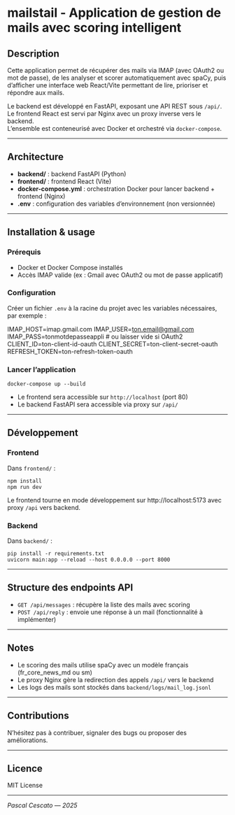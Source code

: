 # mailstail - Application de gestion de mails avec scoring intelligent

## Description

Cette application permet de récupérer des mails via IMAP (avec OAuth2 ou mot de passe), de les analyser et scorer automatiquement avec spaCy, puis d’afficher une interface web React/Vite permettant de lire, prioriser et répondre aux mails.

Le backend est développé en FastAPI, exposant une API REST sous `/api/`.  
Le frontend React est servi par Nginx avec un proxy inverse vers le backend.  
L’ensemble est conteneurisé avec Docker et orchestré via `docker-compose`.

---

## Architecture

- **backend/** : backend FastAPI (Python)  
- **frontend/** : frontend React (Vite)  
- **docker-compose.yml** : orchestration Docker pour lancer backend + frontend (Nginx)  
- **.env** : configuration des variables d’environnement (non versionnée)

---

## Installation & usage

### Prérequis

- Docker et Docker Compose installés  
- Accès IMAP valide (ex : Gmail avec OAuth2 ou mot de passe applicatif)

### Configuration

Créer un fichier `.env` à la racine du projet avec les variables nécessaires, par exemple :

IMAP_HOST=imap.gmail.com
IMAP_USER=ton.email@gmail.com
IMAP_PASS=tonmotdepasseappli # ou laisser vide si OAuth2
CLIENT_ID=ton-client-id-oauth
CLIENT_SECRET=ton-client-secret-oauth
REFRESH_TOKEN=ton-refresh-token-oauth

### Lancer l’application
```
docker-compose up --build
```

- Le frontend sera accessible sur `http://localhost` (port 80)  
- Le backend FastAPI sera accessible via proxy sur `/api/`

---

## Développement

### Frontend

Dans `frontend/` :
```
npm install
npm run dev
```

Le frontend tourne en mode développement sur http://localhost:5173 avec proxy `/api` vers backend.

### Backend

Dans `backend/` :
```
pip install -r requirements.txt
uvicorn main:app --reload --host 0.0.0.0 --port 8000
```

---

## Structure des endpoints API

- `GET /api/messages` : récupère la liste des mails avec scoring  
- `POST /api/reply` : envoie une réponse à un mail (fonctionnalité à implémenter)

---

## Notes

- Le scoring des mails utilise spaCy avec un modèle français (fr_core_news_md ou sm)  
- Le proxy Nginx gère la redirection des appels `/api/` vers le backend  
- Les logs des mails sont stockés dans `backend/logs/mail_log.jsonl`

---

## Contributions

N’hésitez pas à contribuer, signaler des bugs ou proposer des améliorations.

---

## Licence

MIT License

---

*Pascal Cescato — 2025*